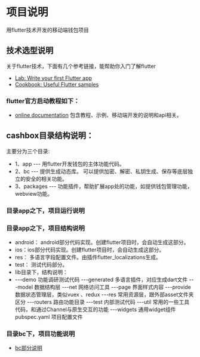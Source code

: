 # 项目说明
用flutter技术开发的移动端钱包项目

## 技术选型说明
关于flutter技术，下面有几个参考链接，能帮助你入门了解flutter
- [Lab: Write your first Flutter app](https://flutter.dev/docs/get-started/codelab)
- [Cookbook: Useful Flutter samples](https://flutter.dev/docs/cookbook)

### flutter官方启动教程如下：

- [online documentation](https://flutter.dev/docs) 包含教程、示例、移动端开发的说明和api相关。


## cashbox目录结构说明：
主要分为三个目录:
- 1、app --- 用flutter开发钱包的主体功能代码。
- 2、bc --- 提供生成动态库。 可以提供加密、解密、私钥生成、保存等底层独立的安全的相关功能。
- 3、packages --- 功能插件，帮助扩展app处的功能，如提供钱包管理功能，webview功能。

### 目录app之下，项目运行说明

### 目录app之下，项目结构说明
-  android： android部分代码实现。创建flutter项目时，会自动生成这部分。
-  ios：ios部分代码实现。创建flutter项目时，会自动生成这部分。
-  res： 多语言字段配置文件。由插件flutter_localizations生成。
-  test： 测试代码部分。
-  lib目录下，结构说明：
-   ---demo        功能调研测试代码
        ---generated   多语言插件，对应生成dart文件
        ---model       数据结构层
        ---net         网络访问工具
        ---page        界面样式内容
        ---provide     数据状态管理层，类似vuex 、redux
        ---res         常用资源层，跟外部asset文件夹区分
        ---routers     路由功能目录
        ---test        内部测试代码
        ---util        常用的一些工具代码，和通过Channel与原生交互的功能
        ---widgets     通用widget组件
        pubspec.yaml   项目配置文件

###  目录bc下，项目功能说明
- [bc部分说明](https://github.com/scryinfo/cashbox/blob/master/bc/README.md)